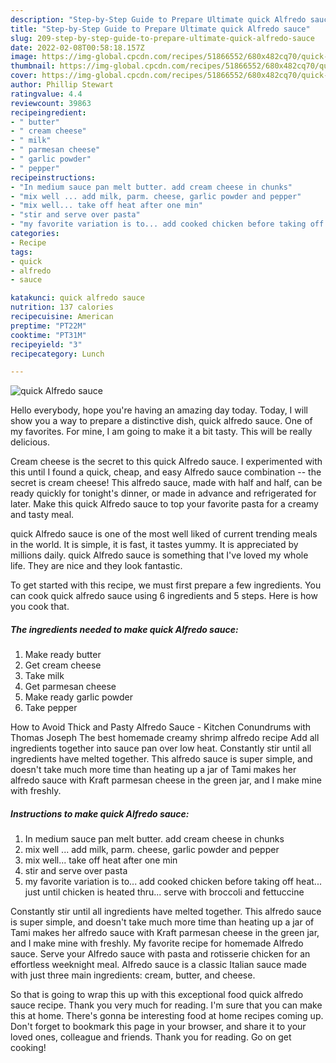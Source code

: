 ```yaml
---
description: "Step-by-Step Guide to Prepare Ultimate quick Alfredo sauce"
title: "Step-by-Step Guide to Prepare Ultimate quick Alfredo sauce"
slug: 209-step-by-step-guide-to-prepare-ultimate-quick-alfredo-sauce
date: 2022-02-08T00:58:18.157Z
image: https://img-global.cpcdn.com/recipes/51866552/680x482cq70/quick-alfredo-sauce-recipe-main-photo.jpg
thumbnail: https://img-global.cpcdn.com/recipes/51866552/680x482cq70/quick-alfredo-sauce-recipe-main-photo.jpg
cover: https://img-global.cpcdn.com/recipes/51866552/680x482cq70/quick-alfredo-sauce-recipe-main-photo.jpg
author: Phillip Stewart
ratingvalue: 4.4
reviewcount: 39863
recipeingredient:
- " butter"
- " cream cheese"
- " milk"
- " parmesan cheese"
- " garlic powder"
- " pepper"
recipeinstructions:
- "In medium sauce pan melt butter. add cream cheese in chunks"
- "mix well ... add milk, parm. cheese, garlic powder and pepper"
- "mix well... take off heat after one min"
- "stir and serve over pasta"
- "my favorite variation is to... add cooked chicken before taking off heat... just until chicken is heated thru... serve with broccoli and fettuccine"
categories:
- Recipe
tags:
- quick
- alfredo
- sauce

katakunci: quick alfredo sauce 
nutrition: 137 calories
recipecuisine: American
preptime: "PT22M"
cooktime: "PT31M"
recipeyield: "3"
recipecategory: Lunch

---
```



![quick Alfredo sauce](https://img-global.cpcdn.com/recipes/51866552/680x482cq70/quick-alfredo-sauce-recipe-main-photo.jpg)

Hello everybody, hope you're having an amazing day today. Today, I will show you a way to prepare a distinctive dish, quick alfredo sauce. One of my favorites. For mine, I am going to make it a bit tasty. This will be really delicious.

Cream cheese is the secret to this quick Alfredo sauce. I experimented with this until I found a quick, cheap, and easy Alfredo sauce combination -- the secret is cream cheese! This alfredo sauce, made with half and half, can be ready quickly for tonight&#39;s dinner, or made in advance and refrigerated for later. Make this quick Alfredo sauce to top your favorite pasta for a creamy and tasty meal.

quick Alfredo sauce is one of the most well liked of current trending meals in the world. It is simple, it is fast, it tastes yummy. It is appreciated by millions daily. quick Alfredo sauce is something that I've loved my whole life. They are nice and they look fantastic.


To get started with this recipe, we must first prepare a few ingredients. You can cook quick alfredo sauce using 6 ingredients and 5 steps. Here is how you cook that.

<!--inarticleads1-->

##### The ingredients needed to make quick Alfredo sauce:

1. Make ready  butter
1. Get  cream cheese
1. Take  milk
1. Get  parmesan cheese
1. Make ready  garlic powder
1. Take  pepper


How to Avoid Thick and Pasty Alfredo Sauce - Kitchen Conundrums with Thomas Joseph The best homemade creamy shrimp alfredo recipe Add all ingredients together into sauce pan over low heat. Constantly stir until all ingredients have melted together. This alfredo sauce is super simple, and doesn&#39;t take much more time than heating up a jar of Tami makes her alfredo sauce with Kraft parmesan cheese in the green jar, and I make mine with freshly. 

<!--inarticleads2-->

##### Instructions to make quick Alfredo sauce:

1. In medium sauce pan melt butter. add cream cheese in chunks
1. mix well ... add milk, parm. cheese, garlic powder and pepper
1. mix well... take off heat after one min
1. stir and serve over pasta
1. my favorite variation is to... add cooked chicken before taking off heat... just until chicken is heated thru... serve with broccoli and fettuccine


Constantly stir until all ingredients have melted together. This alfredo sauce is super simple, and doesn&#39;t take much more time than heating up a jar of Tami makes her alfredo sauce with Kraft parmesan cheese in the green jar, and I make mine with freshly. My favorite recipe for homemade Alfredo sauce. Serve your Alfredo sauce with pasta and rotisserie chicken for an effortless weeknight meal. Alfredo sauce is a classic Italian sauce made with just three main ingredients: cream, butter, and cheese. 

So that is going to wrap this up with this exceptional food quick alfredo sauce recipe. Thank you very much for reading. I'm sure that you can make this at home. There's gonna be interesting food at home recipes coming up. Don't forget to bookmark this page in your browser, and share it to your loved ones, colleague and friends. Thank you for reading. Go on get cooking!
